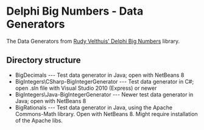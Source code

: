 # Delphi Big Numbers - Data Generators

The Data Generators from [Rudy Velthuis' Delphi Big Numbers](https://github.com/TurboPack/DelphiBigNumbers) library.

## Directory structure

* BigDecimals					 --- Test data generator in Java; open with NetBeans 8
* BigIntegers\CSharp-BigIntegerGenerator	 --- Test data generator in C#; open .sln file with Visual Studio 2010 (Express) or newer
* BigIntegers\Java-BigIntegerGenerator 		 --- Newer test data generator in Java; open with NetBeans 8
* BigRationals      				 --- Test data generator in Java, using the Apache Commons-Math library. Open with NetBeans 8. Might require installation of the Apache libs.

